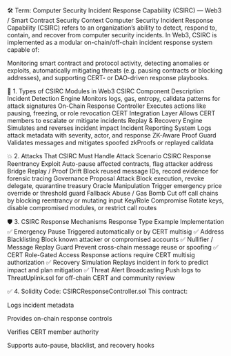 🛠️ Term: Computer Security Incident Response Capability (CSIRC) — Web3 / Smart Contract Security Context
Computer Security Incident Response Capability (CSIRC) refers to an organization’s ability to detect, respond to, contain, and recover from computer security incidents. In Web3, CSIRC is implemented as a modular on-chain/off-chain incident response system capable of:

Monitoring smart contract and protocol activity, detecting anomalies or exploits, automatically mitigating threats (e.g. pausing contracts or blocking addresses), and supporting CERT- or DAO-driven response playbooks.

📘 1. Types of CSIRC Modules in Web3
CSIRC Component	Description
Incident Detection Engine	Monitors logs, gas, entropy, calldata patterns for attack signatures
On-Chain Response Controller	Executes actions like pausing, freezing, or role revocation
CERT Integration Layer	Allows CERT members to escalate or mitigate incidents
Replay & Recovery Engine	Simulates and reverses incident impact
Incident Reporting System	Logs attack metadata with severity, actor, and response
ZK-Aware Proof Guard	Validates messages and mitigates spoofed zkProofs or replayed calldata

💥 2. Attacks That CSIRC Must Handle
Attack Scenario	CSIRC Response
Reentrancy Exploit	Auto-pause affected contracts, flag attacker address
Bridge Replay / Proof Drift	Block reused message IDs, record evidence for forensic tracing
Governance Proposal Attack	Block execution, revoke delegate, quarantine treasury
Oracle Manipulation	Trigger emergency price override or threshold guard
Fallback Abuse / Gas Bomb	Cut off call chains by blocking reentrancy or mutating input
Key/Role Compromise	Rotate keys, disable compromised modules, or restrict call routes

🛡️ 3. CSIRC Response Mechanisms
Response Type	Example Implementation
✅ Emergency Pause	Triggered automatically or by CERT multisig
✅ Address Blacklisting	Block known attacker or compromised accounts
✅ Nullifier / Message Replay Guard	Prevent cross-chain message reuse or spoofing
✅ CERT Role-Gated Access	Response actions require CERT multisig authorization
✅ Recovery Simulation	Replays incident in fork to predict impact and plan mitigation
✅ Threat Alert Broadcasting	Push logs to ThreatUplink.sol for off-chain CERT and community review

✅ 4. Solidity Code: CSIRCResponseController.sol
This contract:

Logs incident metadata

Provides on-chain response controls

Verifies CERT member authority

Supports auto-pause, blacklist, and recovery hooks